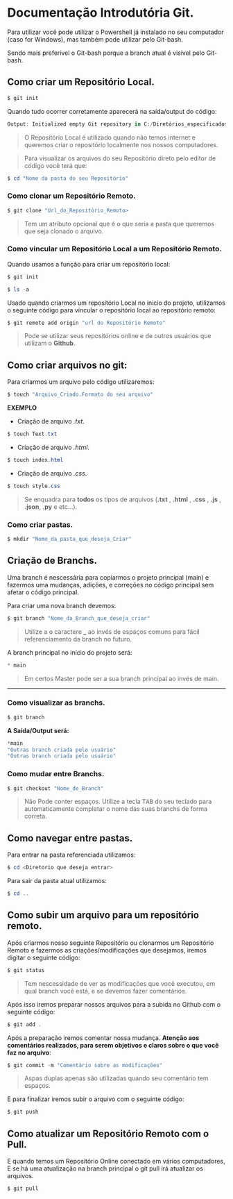 # Documentação Introdutória Git.

Para utilizar você pode utilizar o Powershell já instalado no seu computador (caso for Windows), mas também pode utilizar pelo Git-bash.

Sendo mais preferível o Git-bash porque a branch atual é visível pelo Git-bash.


## Como criar um Repositório Local.

```powershell
$ git init
```

Quando tudo ocorrer corretamente aparecerá na saída/output do código: 

```powershell
Output: Initialized empty Git repository in C:/Diretórios_especificados
```

>O Repositório Local é utilizado quando não temos internet e queremos criar o repositório localmente nos nossos computadores. 

>Para visualizar os arquivos do seu Repositório direto pelo editor de código você terá que:

```powershell
$ cd "Nome da pasta do seu Repositório"

```

### Como clonar um Repositório Remoto.

```powershell
$ git clone "Url_do_Repositório_Remoto>
```

> Tem um atributo opcional que é o <directory> que seria a pasta que queremos que seja clonado o arquivo.
 
### Como vincular um Repositório Local a um Repositório Remoto.

Quando usamos a função para criar um repositório local:

```powershell
$ git init

$ ls -a
```

Usado quando criarmos um repositório Local no inicio do projeto, utilizamos o seguinte código para vincular o repositório local ao repositório remoto:

```powershell
$ git remote add origin "url do Repositório Remoto"
```

> Pode se utilizar seus repositórios online e de outros usuários que utilizam o **Github**. 
## Como criar arquivos no git:

Para criarmos um arquivo pelo código utilizaremos:

```powershell
$ touch "Arquivo_Criado.Formato do seu arquivo"
```

****EXEMPLO**** 
 - Criação de arquivo *.txt*.
 ```powershell
$ touch Text.txt
```
- Criação de arquivo *.html*.
```powershell
$ touch index.html
```
- Criação de arquivo *.css*.
```powershell
$ touch style.css
```

> Se enquadra para **todos** os tipos de arquivos (**.txt** , **.html** , **.css** , **.js** , **.json**, **.py** e etc...).

### Como criar pastas.
```powershell
$ mkdir "Nome_da_pasta_que_deseja_Criar"
```


## Criação de Branchs.
Uma branch é nescessária para copiarmos o projeto principal (main) e fazermos uma mudanças, adições, e correções no código principal sem afetar o código principal.

Para criar uma nova branch devemos:
```powershell
$ git branch "Nome_da_Branch_que_deseja_criar"
```

> Utilize a o caractere **_** ao invés de espaços comuns para fácil referenciamento da branch no futuro.

A branch principal no início do projeto será: 
```powershell
* main
```
> Em certos Master pode ser a sua branch principal ao invés de main.

___
### Como visualizar as branchs.

```powershell
$ git branch
```

**A Saída/Output será:**

```powershell
*main
"Outras branch criada pelo usuário"
"Outras branch criada pelo usuário"
```

### Como mudar entre Branchs.
```powershell
$ git checkout "Nome_de_Branch"
```
> Não Pode conter espaços.
> Utilize a tecla <kbd>TAB</kbd> do seu teclado para automaticamente completar o nome das suas branchs de forma correta.

## Como navegar entre pastas.

 Para entrar na pasta referenciada utilizamos:

```powershell
$ cd <Diretorio que deseja entrar>
```

Para sair da pasta atual utilizamos:

```powershell
$ cd ..
```
  
## Como subir um arquivo para um repositório remoto.

Após criarmos nosso seguinte Repositório ou clonarmos um Repositório Remoto e fazermos as criações/modificações que desejamos, iremos digitar o seguinte código:

```powershell
$ git status
```
    
> Tem nescessidade de ver as modificações que você executou, em qual branch você está, e se devemos fazer comentários.

Após isso iremos preparar nossos arquivos para a subida no Github com o seguinte código:

```powershell
$ git add .
```

Após a preparação iremos comentar nossa mudança. **Atenção aos comentários realizados, para serem objetivos e claros sobre o que você faz no arquivo**:

```powershell
$ git commit -m "Comentário sobre as modificações"
```
> Aspas duplas apenas são utilizadas quando seu comentário tem espaços.

E para finalizar iremos subir o arquivo com o seguinte código: 

```powershell
$ git push
```
 ## Como atualizar um Repositório Remoto com o Pull.
 E quando temos um Repositório Online conectado em vários computadores, E se há uma atualização na branch principal o git pull irá atualizar os arquivos.
 
 ```powershell
$ git pull
```
